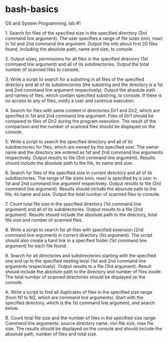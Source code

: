 # bash-basics

OS and System Programming, lab #1

<p>
1. Search for files of the specified size in the specified directory (3rd command line argument). The user specifies a range of file sizes (min, max) in 1st and 2nd command line argument. Output the info about first 20 files found, including the absolute path, name and size, to console.
</p>
<p>
2. Output sizes, permissions for all files in the specified directory (1st command line argument) and all of its subdirectories. Output the total number of scanned files to console.
</p>
<p>
3. Write a script to search for a substring in all files of the specified directory and all of its subdirectories (the substring and the directory is a 1st and 2nd command line argument respectively). Output the absolute path and names of files, which contain specified substring, to console. If there is no access to any of files, notify a user and continue execution.
</p>
<p>
4. Search for files with same content in directories Dir1 and Dir2, which are specified in 1st and 2nd command line argument. Files of Dir1 should be compared to files of Dir2 during the program execution. The result of the comparison and the number of scanned files should be displayed on the console.
</p>
<p>
5. Write a script to search the specified directory and all of its subdirectories for files, which are owned by the specified user. The owner name and the directory are entered as 1st and 2nd command line arguments respectively. Output results to file (3rd command line argument). Results should include the absolute path to the file, its name and size.
</p>
<p>
6. Search for files of the specified size in current directory and all of its subdirectories. The range of file sizes (min, max) is specified by a user in 1st and 2nd command line argument respectively. Output results to file (3rd command line argument). Results should include the absolute path to the file, its name and size. Output the total number of scanned files to console.
</p>
<p>
7. Count total file size in the specified directory (1st command line argument) and all of its subdirectories. Output results to a file (2nd argument). Results should include the absolute path to the directory, total file size and number of scanned files.
</p>
<p>
8. Write a script to search for all files with specified extension (2nd command line argument) in current directory (1st argument). The script should also create a hard link in a specified folder (1st command line argument) for each file found.
</p>
<p>
9. Search for all directories and subdirectories starting with the specified one and up to the specified nesting level (1st and 2nd command line arguments respectively). Output results to a file (3rd argument). Result should include the absolute path to the directory and number of files inside. The total number of scanned directories should be displayed on the console.
</p>
<p>
A. Write a script to find all duplicates of files in the specified size range (from N1 to N2, which are command line arguments). Start with the specified directory, which is the 1st command line argument, and search below.
</p>
<p>
B. Count total file size and the number of files in the specified size range. Command line arguments: source directory name, min file size, max file size. The results should be displayed on the console and should include the absolute path, number of files and total size.
</p>
